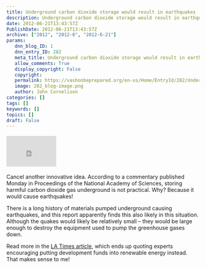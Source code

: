 ```yaml
---
title: Underground carbon dioxide storage would result in earthquakes
description: Underground carbon dioxide storage would result in earthquakes
date: 2012-06-21T13:43:57Z
PublishDate: 2012-06-21T13:43:57Z
archive: ["2012", "2012-6", "2012-6-21"]
params:
   dnn_blog_ID: 1
   dnn_entry_ID: 282
   meta_title: Underground carbon dioxide storage would result in earthquakes
   allow_comments: True
   display_copyright: False
   copyright: 
   permalink: https://vashonbeprepared.org/en-us/Home/EntryId/282/Underground-carbon-dioxide-storage-would-result-in-earthquakes
   image: 282_blog-image.png
   author: John Cornelison
categories: []
tags: []
keywords: []
topics: []
draft: False
---
```


<div class="wlWriterHeaderFooter" style="float:none; margin:0px; padding:4px 0px 4px 0px;"><iframe src="http://www.facebook.com/widgets/like.php?href=http://vashonbeprepared.org/News/Blogs/VashonPreparedness/tabid/164/EntryId/282/Underground-carbon-dioxide-storage-would-result-in-earthquakes.aspx" scrolling="no" frameborder="0" style="border:none; width:130px; height:80px"></iframe></div><p>Cancel another innovative idea. According to a commentary published Monday in Proceedings of the National Academy of Sciences, storing harmful carbon dioxide gas underground is not practical. Why? Because it would cause earthquakes! </p>  <p>There is a long history of materials pumped underground causing earthquakes, and this report apparently finds this also likely in this situation. Although the quakes would likely be relatively small – they would be large enough to destroy the equipment used to pump the greenhouse gases down. </p>  <p>Read more in the <a href="http://www.latimes.com/news/science/sciencenow/la-sci-sn-carbon-storage-may-cause-earthquakes-20120618,0,5073255.story" target="_blank">LA Times article</a>, which ends up quoting experts encouraging putting development funds into renewable energy instead. That makes sense to me!</p>
